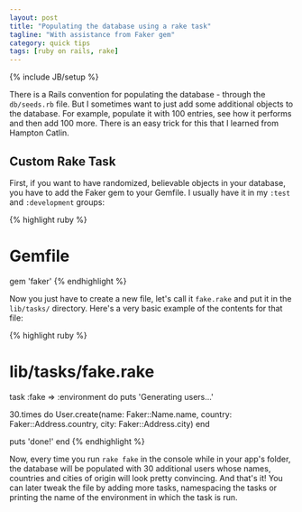 ```yaml
---
layout: post
title: "Populating the database using a rake task"
tagline: "With assistance from Faker gem"
category: quick tips
tags: [ruby on rails, rake]
---
```

{% include JB/setup %}

There is a Rails convention for populating the database - through the
```db/seeds.rb``` file. But I sometimes want to just add some additional objects
to the database. For example, populate it with 100 entries, see how it performs
and then add 100 more. There is an easy trick for this that I learned from
Hampton Catlin.
<!--break-->

<h2>Custom Rake Task</h2>

First, if you want to have randomized, believable objects in your database, you
have to add the Faker gem to your Gemfile. I usually have it in my
```:test``` and ```:development``` groups:

{% highlight ruby %}
# Gemfile
gem 'faker'
{% endhighlight %}

Now you just have to create a new file, let's call it ```fake.rake``` and put
it in the ```lib/tasks/``` directory. Here's a very basic example of the
contents for that file:

{% highlight ruby %}
# lib/tasks/fake.rake
task :fake => :environment do
  puts 'Generating users...'

  30.times do
    User.create(name: Faker::Name.name,
                country: Faker::Address.country,
                city: Faker::Address.city)
  end

  puts 'done!'
end
{% endhighlight %}

Now, every time you run ```rake fake``` in the console while in your app's
folder, the database will be populated with 30 additional users whose names,
countries and cities of origin will look pretty convincing. And that's it! You
can later tweak the file by adding more tasks, namespacing the tasks or printing
the name of the environment in which the task is run.
